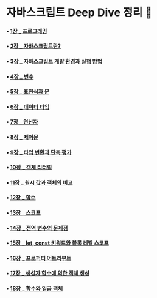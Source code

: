 # 자바스크립트 Deep Dive 정리 📖

#### • [1장 \_ 프로그래밍](https://github.com/jihwanAn/modernJs-DeepDive/tree/main/01_Programming)

#### • [2장 \_ 자바스크립트란?](https://github.com/jihwanAn/modernJs-DeepDive/tree/main/02_Javascript)

#### • [3장 \_ 자바스크립트 개발 환경과 실행 방법](https://github.com/jihwanAn/modernJs-DeepDive/tree/main/03_DevEnvironment)

#### • [4장 \_ 변수](https://github.com/jihwanAn/modernJs-DeepDive/tree/main/04_Variable)

#### • [5장 \_ 표현식과 문](https://github.com/jihwanAn/modernJs-DeepDive/tree/main/05_ExpressionStatement)

#### • [6장 \_ 데이터 타입](https://github.com/jihwanAn/modernJs-DeepDive/tree/main/06_DataType)

#### • [7장 \_ 연산자](https://github.com/jihwanAn/modernJs-DeepDive/tree/main/07_Operator)

#### • [8장 \_ 제어문](https://github.com/jihwanAn/modernJs-DeepDive/tree/main/08_ControlFlowStatements)

#### • [9장 \_ 타입 변환과 단축 평가](https://github.com/jihwanAn/modernJs-DeepDive/tree/main/09_TypeConversion)

#### • [10장 \_ 객체 리터럴](https://github.com/jihwanAn/modernJs-DeepDive/tree/main/10_Object)

#### • [11장 \_ 원시 값과 객체의 비교](https://github.com/jihwanAn/modernJs-DeepDive/tree/main/11_PrimitiveType&Object)

#### • [12장 \_ 함수](https://github.com/jihwanAn/modernJs-DeepDive/tree/main/12_Function)

#### • [13장 \_ 스코프](https://github.com/jihwanAn/modernJs-DeepDive/tree/main/13_Scope)

#### • [14장 \_ 전역 변수의 문제점](https://github.com/jihwanAn/modernJs-DeepDive/tree/main/14_GlobalValue)

#### • [15장 \_ let, const 키워드와 블록 레벨 스코프](https://github.com/jihwanAn/modernJs-DeepDive/tree/main/15_const&let)

#### • [16장 \_ 프로퍼티 어트리뷰트](https://github.com/jihwanAn/modernJs-DeepDive/tree/main/16_PropertyAttribute)

#### • [17장 \_ 생성자 함수에 의한 객체 생성](https://github.com/jihwanAn/modernJs-DeepDive/tree/main/17_ConstructorFunction)

#### • [18장 \_ 함수와 일급 객체](https://github.com/jihwanAn/modernJs-DeepDive/tree/main/18_Function&FirstClassObject)
